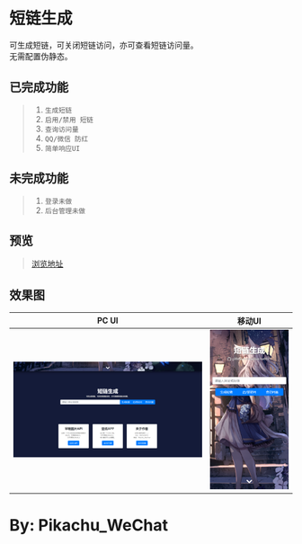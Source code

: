 短链生成
==============
可生成短链，可关闭短链访问，亦可查看短链访问量。<br>
无需配置伪静态。


已完成功能
---
> 1. `生成短链`
> 2. `启用/禁用 短链`
> 3. `查询访问量`
> 4. `QQ/微信 防红`
> 5. `简单响应UI`

未完成功能
---
> 1. `登录未做`
> 2. `后台管理未做`


预览
---
>[浏览地址](http://pkpk.run/short/)


效果图
---
|PC UI|移动UI|
|:---:|:---:|
| ![](img/img.png) | ![](img/img_1.png) | 

By: Pikachu_WeChat
===
